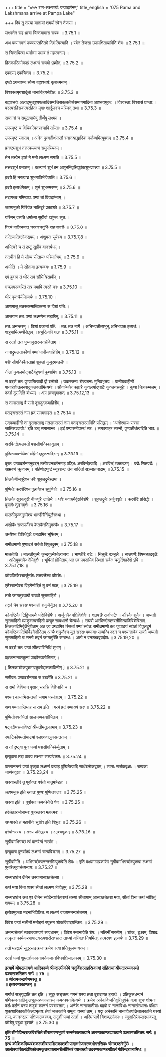 +++
title = "०७५ राम-लक्ष्मणयोः पम्पादर्शनम्"
title_english = "075 Rama and Lakshmana arrive at Pampa Lake"

+++
दिवं तु तस्यां यातायां शबर्या स्वेन तेजसा ।

लक्ष्मणेन सह भ्रात्रा चिन्तयामास राघवः ॥ 3.75.1 ॥

अथ पम्पागमनं पञ्चसप्ततितमे दिवं त्वित्यादि । स्वेन तेजसा उपलक्षितायामिति शेषः ॥ 3.75.1 ॥

स चिन्तयित्वा धर्मात्मा प्रभावं तं महात्मनाम् ।

हितकारिणमेकाग्रं लक्ष्मणं राघवो ऽब्रवीत् ॥ 3.75.2 ॥

एकाग्रम् एकचित्तम् ॥ 3.75.2 ॥

दृष्टो ऽयमाश्रमः सौम्य बह्वाश्चर्यः कृतात्मनाम् ।

विश्वस्तमृगशार्दूलो नानाविहगसेवितः ॥ 3.75.3 ॥

बह्वाश्चर्यः अत्यद्भुतपुष्पफलादिसम्पत्तिसकलतीर्थसमागमादिना आश्चर्ययुक्तः । विश्वस्ताः विश्वासं प्राप्ताः । परस्परहिंसकत्वरहिताः मृगाः शार्दूलाश्च यस्मिन् तथा ॥ 3.75.3 ॥

सप्तानां च समुद्राणामेषु तीर्थेषु लक्ष्मण ।

उपस्पृष्टं च विधिवत्पितरश्चापि तर्पिताः ॥ 3.75.4 ॥

उपस्पृष्टं स्नातम् । अनेन पुण्यतीर्थप्राप्तौ स्नानश्राद्धादिकं कर्तव्यमित्युक्तम् ॥ 3.75.4 ॥

प्रनष्टमशुभं तत्तत्कल्याणं समुपस्थितम् ।

तेन तत्त्वेन हृष्टं मे मनो लक्ष्मण सम्प्रति ॥ 3.75.5 ॥

तत्तदशुभं प्रनष्टम् । कल्याणं शुभं तेन अशुभनिवृत्तिपूर्वकशुभप्राप्त्या ॥ 3.75.5 ॥

हृदये हि नरव्याघ्र शुभमाविर्भविष्यति ॥ 3.75.6 ॥

हृदये इत्यर्धमेकम् । शुभं शुभस्मरणम् ॥ 3.75.6 ॥

तदागच्छ गमिष्यावः पम्पां तां प्रियदर्शनाम् ।

ऋश्यमूको गिरिर्यत्र नातिदूरे प्रकाशते ॥ 3.75.7 ॥

यस्मिन् वसति धर्मात्मा सुग्रीवो ऽशुंमतः सुतः ।

नित्यं वालिभयात् त्रस्तश्चतुर्भिः सह वानरौः ॥ 3.75.8 ॥

तदित्यादिश्लोकद्वयम् । अंशुमतः सूर्यस्य ॥ 3.75.7,8 ॥

अभित्वरे च तं द्रष्टुं सुग्रीवं वानरर्षभम् ।

तदधीनं हि मे सौम्य सीतायाः परिमार्गणम् ॥ 3.75.9 ॥

अभीति । मे सीताया इत्यन्वयः ॥ 3.75.9 ॥

एवं ब्रुवाणं तं धीरं रामं सौमित्रिरब्रवीत् ।

गच्छावस्त्वरितं तत्र ममापि त्वरते मनः ॥ 3.75.10 ॥

धीरं कृतधैर्यमित्यर्थः ॥ 3.75.10 ॥

आश्रमात्तु ततस्तस्मान्निष्क्रम्य स विशां पतिः ।

आजगाम ततः पम्पां लक्ष्मणेन सहाभिभूः ॥ 3.75.11 ॥

ततः अनन्तरम् । विशां प्रजानां पतिः । ततः तत्र मार्गे । अभिभवतीत्यभुभूः अभिभावक इत्यर्थः । शत्रूणामित्यर्थसिद्धम् । प्रभुरित्यपि पाठः ॥ 3.75.11 ॥

स ददर्श ततः पुण्यामुदारजनसेविताम् ।

नानाद्रुमलताकीर्णां पम्पां पानीयवाहिनीम् ॥ 3.75.12 ॥

पद्मैः सौगन्धिकैस्ताम्रां शुक्लां कुमुदमण्डलैः ।

नीलां कुवलयोद्घाटैर्बहुवर्णां कुथामिव ॥ 3.75.13 ॥

स ददर्स ततः पुण्यामित्यादी द्वौ श्लोकौ । उदारजनाः श्रेष्ठजनाः मुनिप्रभृतयः । पानीयवाहीनीं पानार्हशीतलस्वादुजलवतीमित्यर्थः । सौगन्धिकैः कह्लारैः कुवलयोद्घाटैः कुवलयसमूहैः । कुथा चित्रकम्बलम् । ददर्श दूरादिति बोध्यम् । अग्र इत्यनुवादात् ॥ 3.75.12,13 ॥

स तामासाद्य वै रामौ दूरादुदकवाहिनीम् ।

मतङ्गसरसं नाम ह्रदं समवगाहत ॥ 3.75.14 ॥

उदकवाहीनीं तां दूरादासाद्य मतङ्गसरसं नाम मतङ्गसरसमिति प्रसिद्धम् । “अनोश्मायः सरसां जातिसञ्ज्ञयोः” इति टच् समासान्तः । ह्रदं पम्पासमीपस्थं सरः । समवगाहत सस्नौ, पुण्यतीर्थत्वदिति भावः ॥ 3.75.14 ॥

अरविन्दोत्पलवतीं पद्मसौगन्धिकायुताम् ।

पुष्पिताम्रवणोपेतां बर्हिणोद्घुष्टनादिताम् ॥ 3.75.15 ॥

दूरतः पम्पादर्शनमनुवदन् तत्तीरवनदर्शनमाह षड्भिः अरविन्देत्यादि । अरविन्दं रक्ताब्जम् । पद्मैः सितपद्मैः । आम्रवणं चूतवनम् । बर्हिणोद्घुष्टं मयूरशब्दः तेन नादितां सञ्जातनादाम् ॥ 3.75.15 ॥

तिलकैर्बीजपूरैश्च धवैः शुक्लद्रुमैस्तथा ।

पुष्पितैः करवीरैश्च पुन्नागैश्च सुपुष्पितैः ॥ 3.75.16 ॥

तिलकैः क्षुरकवृक्षैः बीजपूरैः दाडिमैः । धवैः धवाख्यैर्वृक्षविशेषैः । शुक्लद्रुमैः अर्जुनवृक्षैः । करवीरैः प्रसिद्धैः । पुन्नागैः तुङ्गवृक्षैः ॥ 3.75.16 ॥

मालतीकुन्दगुल्मैश्च भाण्डीरैर्निचुलैस्तथा ।

अशोकैः सप्तपर्णैश्च केतकैरतिमुक्तकैः ॥ 3.75.17 ॥

अन्यैश्च विविधैर्वृक्षैः प्रमदामिव भूषिताम् ।

समीक्षमाणौ पुष्पाढ्यं सर्वतो विपुलद्रुमम् ॥ 3.75.18 ॥

मालतीति । मालतीगुल्मैः कुन्दगुल्मैश्चेत्यन्वयः । भाण्डीरैः वटैः । निचुलैः वञ्जुलैः । सप्तपर्णैः विषमच्छदवृक्षैः । अतिमुक्तकैः नेमिवृक्षैः । भूषितां शोभिताम् अत एव प्रमदामिव स्थितां सर्वतः चतुर्दिक्प्रदेशे ऽपि ॥ 3.75.17,18 ॥

कोयष्टिकैश्चार्जुनकैः शतपत्त्रैश्च कीरकैः ।

एतैश्चान्यैश्च विहगैर्नादितं तु वनं महत् ॥ 3.75.19 ॥

ततो जग्मतुरव्यग्रौ राघवौ सुसमाहितौ ।

तद्वनं चैव सरसः पश्यन्तो शकुनैर्युतम् ॥ 3.75.20 ॥

कोयष्टिकैः टिट्टिभाख्यैः पक्षिविशेषैः । अर्जुनकैः पक्षिविशेषैः । शतपत्त्रैः दार्वाघाटैः । कीरकैः शुकैः । अव्यग्रौ सुसमाहितौ व्याकुलत्वरहितौ प्रत्युत सावधानौ चेत्यर्थः । राघवौ अरविन्दोत्पलवतीमित्यादिविशेषिताम् तिलकादिभिर्वृक्षैर्भूषिताम् अत एव प्रमदामिव स्थितां पम्पां सर्वतः समीक्षमाणौ ततः पुष्पाढ्यं सर्वतो विपुलद्रुमं कोयष्टिकादिभिर्विहगैर्नादितम् अन्यैः शकुनैश्च युतं सरसः पम्पायाः सम्बन्धि तद्वनं च पश्यन्तावेव सन्तौ अव्यग्रौ सुसमाहितौ च सन्तौ तद्वनं जग्मतुरिति सम्बन्धः । अतो न वनशब्दद्वयदोषः ॥ 3.75.19,20 ॥

स ददर्श ततः पम्पां शीतवारिनिधिं शुभाम् ।

प्रहृष्टनानाशकुनां पादपैरुपशोभिताम् ।

\[ तिलकाशोकपुन्नागवकुलोद्दालकाशिनीम् \] ॥ 3.75.21 ॥

समीपतः पम्पादर्शनमाह स ददर्शेति ॥ 3.75.21 ॥

स रामो विविधान् वृक्षान् सरांसि विविधानि च ।

पश्यन् कामाभिसन्तप्तो जगाम परमं ह्रदम् ॥ 3.75.22 ॥

अथ पम्पाप्राप्तिमाह स राम इति । परमं ह्रदं पम्पाख्यं सरः ॥ 3.75.22 ॥

पुष्पितोपवनोपेतां सालचम्पकशोभिताम् ।

षट्पदौघसमाविष्टां श्रीमतीमतुलप्रभाम् ॥ 3.75.23 ॥

स्फटिकोपमतोयाढ्यां श्लक्ष्णवालुकसन्तताम् ।

स तां दृष्ट्वा पुनः पम्पां पद्मसौगन्धिकैर्युताम् ।

इत्युवाच तदा वाक्यं लक्ष्मणं सत्यविक्रमः ॥ 3.75.24 ॥

पाप्त्यनन्तरं पम्पां दृष्ट्वा लक्ष्मणं प्रत्याह पुष्पितेत्यादि सार्धश्लोकद्वयम् । सालाः सर्जकवृक्षाः । चम्पकाः चाम्पेयवृक्षाः ॥ 3.75.23,24 ॥

अस्यास्तीरे तु पूर्वोक्तः पर्वतो धातुमण्डितः ।

ऋश्यमूक इति ख्यातः पुण्यः पुष्पितपादपः ॥ 3.75.25 ॥

अस्या इति । पूर्वोक्तः कबन्धेनेति शेषः ॥ 3.75.25 ॥

हरेर्ऋक्षरजोनाम्नः पुत्रस्तस्य महात्मनः ।

अध्यास्ते तं महावीर्यः सुग्रीव इति विश्रुतः ॥ 3.75.26 ॥

हरेर्वानरस्य । तस्य प्रसिद्धस्य । तमृश्यमूकम् ॥ 3.75.26 ॥

सुग्रीवमभिगच्छ त्वं वानरेन्दं नरर्षभ ।

इत्युवाच पुनर्वाक्यं लक्ष्मणं सत्यविक्रमम् ॥ 3.75.27 ॥

सुग्रीवमिति । अभिगच्छेत्यनन्तरमित्युक्त्वेति शेषः । इति वक्ष्यमाणप्रकारेण सुग्रीवमभिगच्छेत्युक्त्वा लक्ष्मणं पुनरित्युवाचेत्यन्वयः ॥ 3.75.27 ॥

राज्यभ्रष्टेन दीनेन तस्यामासक्तचेतसा ।

कथं मया विना शक्यं सीतां लक्ष्मण जीवितुम् ॥ 3.75.28 ॥

राज्यभ्रष्टेन अत एव दीनेन सर्वदैन्यपरिहारार्थं तस्यां सीतायाम् आसक्तचेतसा मया, सीतां विना कथं जीवितुं शक्यम् ॥ 3.75.28 ॥

इत्येवमुक्त्वा मदनाभिपिडितः स लक्ष्मणं वाक्यमनन्यचेतसम् ।

विवेश पम्पां नलीनीं मनोहरां रघूत्तमः शोकविषादयन्त्रितः ॥ 3.75.29 ॥

अनन्यचेतसं स्ववाक्यश्रवणे सावधानम् । विवेश स्नानायेति शेषः । नलिनीं सरसीम् । शोकः, दुःखम्, विषादः तत्कृतः कार्यकरणापाटवरूपशरीरावसादः ताभ्यां यन्त्रितः नियमितः, तत्परवश इत्यर्थः ॥ 3.75.29 ॥

ततो महद्वर्त्म सुदूरसङ्क्रमः क्रमेण गत्वा प्रतिकूलधन्वनम् ।

ददर्श पम्पां शुभदर्शकाननामनेकनानाविधपक्षिजालकाम् ॥ 3.75.30 ॥

**इत्यार्षे श्रीमद्रामायणे आदिकाव्ये श्रीमद्वाल्मीकीये चतुर्विंशत्सहस्रिकायां संहितायां श्रीमदारण्यकाण्डे पञ्चसप्ततितमः सर्गः ॥ 75 ॥  
॥ श्रीरामचन्द्रार्पणमस्तु ॥  
॥ इत्यरण्यकाण्डम् ॥**

सर्गार्थं सङ्गृह्णाति तत इति । सुदूरं सङ्क्रमः गमनं यस्य तथा दूरादागत इत्यर्थः । प्रतिकूलधन्वनं पथिकजनप्रतिकूलभूतमरुकान्तारम्, कबन्धवनमित्यर्थः । क्रमेण अनेकविघ्ननिवृत्तिपूर्वकं गत्वा शुभः शोभनः दर्शः दर्शनं यस्य तादृशं काननं यस्यास्ताम् । अनेके नानाजातीयाः बहवो वा नानाविधाः नानासंस्थानाः पक्षिणः शुकशारिकाकोकिलप्रभृतयः तेषां जालकानि समूहाः यस्यां ताम् । यद्वा अनेकानि नानाविधपक्षिजालकानि यस्यां ताम्, काननद्वारा पक्षिजालवत्त्वम्, तादृशीं पम्पां ददर्श । अस्मिन्सर्गे त्रिंशच्छ्लोकाः । न्यूनातिरेकसद्भावस्तु कोशेषु बहुधा दृश्यते ॥ 3.75.30 ॥

**इति श्रीगोविन्दराजविरचिते श्रीरामायणभूषणे रत्नमेखलाख्याने आरण्यकाण्डव्याख्याने पञ्चसप्ततितमः सर्गः ॥ 75 ॥  
इत्थं कौशिकदिव्यवंशकलशीवाराशिराकाशशी पादाम्भोजमरन्दभोगरसिकः श्रीमच्छठारेर्गुरोः ।  
आलोक्याखिलदेशिकोत्तमकृतव्याख्यानशैलीश्चिरं व्याचख्यौ तदरण्यकाण्डमखिलं गोविन्दराजाभिधः ॥**
